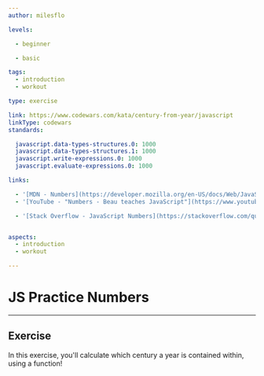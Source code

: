 ```yaml
---
author: milesflo

levels:

  - beginner

  - basic

tags:
  - introduction
  - workout

type: exercise

link: https://www.codewars.com/kata/century-from-year/javascript
linkType: codewars
standards:

  javascript.data-types-structures.0: 1000
  javascript.data-types-structures.1: 1000
  javascript.write-expressions.0: 1000
  javascript.evaluate-expressions.0: 1000

links:

  - '[MDN - Numbers](https://developer.mozilla.org/en-US/docs/Web/JavaScript/Reference/Global_Objects/Number)'
  - '[YouTube - "Numbers - Beau teaches JavaScript"](https://www.youtube.com/watch?v=nBEBraDJkFg)'

  - '[Stack Overflow - JavaScript Numbers](https://stackoverflow.com/questions/7896199/javascript-numbers)'


aspects:
  - introduction
  - workout

---
```


# JS Practice Numbers

---
## Exercise

In this exercise, you'll calculate which century a year is contained within, using a function!
